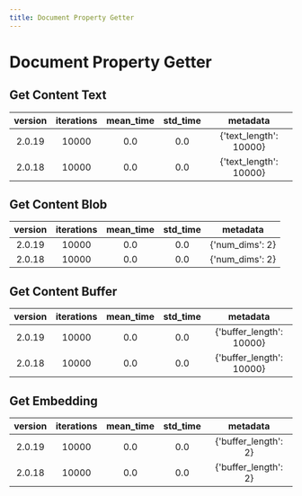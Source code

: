 ```yaml
---
title: Document Property Getter
---
```

# Document Property Getter

## Get Content Text

| version | iterations | mean_time | std_time | metadata |
| :---: | :---: | :---: | :---: | :---: |
| 2.0.19 | 10000 | 0.0 | 0.0 | {'text_length': 10000} |
| 2.0.18 | 10000 | 0.0 | 0.0 | {'text_length': 10000} |
## Get Content Blob

| version | iterations | mean_time | std_time | metadata |
| :---: | :---: | :---: | :---: | :---: |
| 2.0.19 | 10000 | 0.0 | 0.0 | {'num_dims': 2} |
| 2.0.18 | 10000 | 0.0 | 0.0 | {'num_dims': 2} |
## Get Content Buffer

| version | iterations | mean_time | std_time | metadata |
| :---: | :---: | :---: | :---: | :---: |
| 2.0.19 | 10000 | 0.0 | 0.0 | {'buffer_length': 10000} |
| 2.0.18 | 10000 | 0.0 | 0.0 | {'buffer_length': 10000} |
## Get Embedding

| version | iterations | mean_time | std_time | metadata |
| :---: | :---: | :---: | :---: | :---: |
| 2.0.19 | 10000 | 0.0 | 0.0 | {'buffer_length': 2} |
| 2.0.18 | 10000 | 0.0 | 0.0 | {'buffer_length': 2} |
